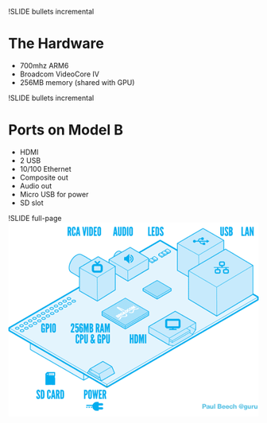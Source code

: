 !SLIDE bullets incremental
# The Hardware #
* 700mhz ARM6
* Broadcom VideoCore IV
* 256MB memory (shared with GPU)


!SLIDE bullets incremental
# Ports on Model B #

* HDMI
* 2 USB
* 10/100 Ethernet
* Composite out
* Audio out
* Micro USB for power 
* SD slot

!SLIDE full-page
![img/raspi_blue_white.png](img/raspi_blue_white.png)

